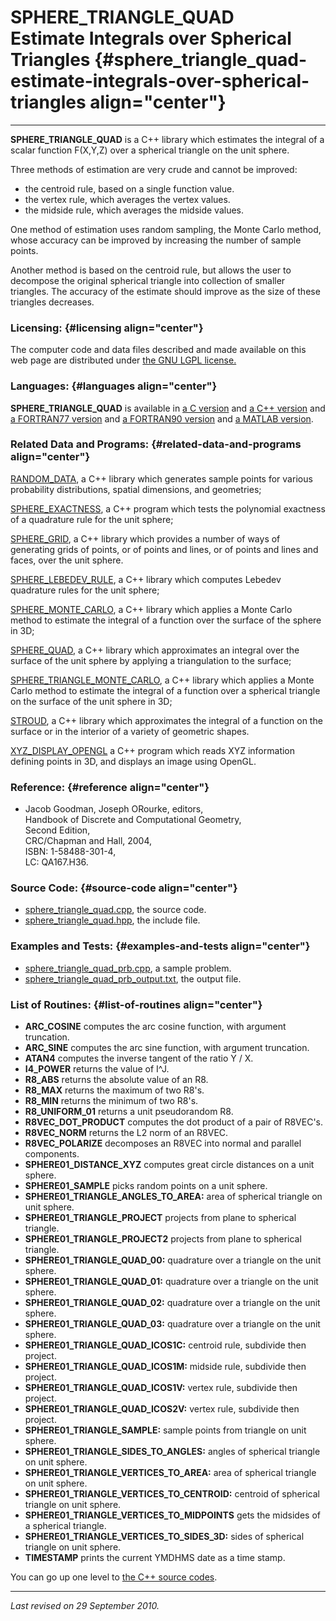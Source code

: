 SPHERE\_TRIANGLE\_QUAD\
Estimate Integrals over Spherical Triangles {#sphere_triangle_quad-estimate-integrals-over-spherical-triangles align="center"}
===========================================

------------------------------------------------------------------------

**SPHERE\_TRIANGLE\_QUAD** is a C++ library which estimates the integral
of a scalar function F(X,Y,Z) over a spherical triangle on the unit
sphere.

Three methods of estimation are very crude and cannot be improved:

-   the centroid rule, based on a single function value.
-   the vertex rule, which averages the vertex values.
-   the midside rule, which averages the midside values.

One method of estimation uses random sampling, the Monte Carlo method,
whose accuracy can be improved by increasing the number of sample
points.

Another method is based on the centroid rule, but allows the user to
decompose the original spherical triangle into collection of smaller
triangles. The accuracy of the estimate should improve as the size of
these triangles decreases.

### Licensing: {#licensing align="center"}

The computer code and data files described and made available on this
web page are distributed under [the GNU LGPL
license.](../../txt/gnu_lgpl.txt)

### Languages: {#languages align="center"}

**SPHERE\_TRIANGLE\_QUAD** is available in [a C
version](../../c_src/sphere_triangle_quad/sphere_triangle_quad.md) and
[a C++
version](../../master/sphere_triangle_quad/sphere_triangle_quad.md)
and [a FORTRAN77
version](../../f77_src/sphere_triangle_quad/sphere_triangle_quad.md)
and [a FORTRAN90
version](../../f_src/sphere_triangle_quad/sphere_triangle_quad.md) and
[a MATLAB
version](../../m_src/sphere_triangle_quad/sphere_triangle_quad.md).

### Related Data and Programs: {#related-data-and-programs align="center"}

[RANDOM\_DATA](../../master/random_data/random_data.md), a C++
library which generates sample points for various probability
distributions, spatial dimensions, and geometries;

[SPHERE\_EXACTNESS](../../master/sphere_exactness/sphere_exactness.md),
a C++ program which tests the polynomial exactness of a quadrature rule
for the unit sphere;

[SPHERE\_GRID](../../master/sphere_grid/sphere_grid.md), a C++
library which provides a number of ways of generating grids of points,
or of points and lines, or of points and lines and faces, over the unit
sphere.

[SPHERE\_LEBEDEV\_RULE](../../master/sphere_lebedev_rule/sphere_lebedev_rule.md),
a C++ library which computes Lebedev quadrature rules for the unit
sphere;

[SPHERE\_MONTE\_CARLO](../../master/sphere_monte_carlo/sphere_monte_carlo.md),
a C++ library which applies a Monte Carlo method to estimate the
integral of a function over the surface of the sphere in 3D;

[SPHERE\_QUAD](../../master/sphere_quad/sphere_quad.md), a C++
library which approximates an integral over the surface of the unit
sphere by applying a triangulation to the surface;

[SPHERE\_TRIANGLE\_MONTE\_CARLO](../../master/sphere_triangle_monte_carlo/sphere_triangle_monte_carlo.md),
a C++ library which applies a Monte Carlo method to estimate the
integral of a function over a spherical triangle on the surface of the
unit sphere in 3D;

[STROUD](../../master/stroud/stroud.md), a C++ library which
approximates the integral of a function on the surface or in the
interior of a variety of geometric shapes.

[XYZ\_DISPLAY\_OPENGL](../../master/xyz_display_opengl/xyz_display_opengl.md)
a C++ program which reads XYZ information defining points in 3D, and
displays an image using OpenGL.

### Reference: {#reference align="center"}

-   Jacob Goodman, Joseph ORourke, editors,\
    Handbook of Discrete and Computational Geometry,\
    Second Edition,\
    CRC/Chapman and Hall, 2004,\
    ISBN: 1-58488-301-4,\
    LC: QA167.H36.

### Source Code: {#source-code align="center"}

-   [sphere\_triangle\_quad.cpp](sphere_triangle_quad.cpp), the source
    code.
-   [sphere\_triangle\_quad.hpp](sphere_triangle_quad.hpp), the include
    file.

### Examples and Tests: {#examples-and-tests align="center"}

-   [sphere\_triangle\_quad\_prb.cpp](sphere_triangle_quad_prb.cpp), a
    sample problem.
-   [sphere\_triangle\_quad\_prb\_output.txt](sphere_triangle_quad_prb_output.txt),
    the output file.

### List of Routines: {#list-of-routines align="center"}

-   **ARC\_COSINE** computes the arc cosine function, with argument
    truncation.
-   **ARC\_SINE** computes the arc sine function, with argument
    truncation.
-   **ATAN4** computes the inverse tangent of the ratio Y / X.
-   **I4\_POWER** returns the value of I\^J.
-   **R8\_ABS** returns the absolute value of an R8.
-   **R8\_MAX** returns the maximum of two R8's.
-   **R8\_MIN** returns the minimum of two R8's.
-   **R8\_UNIFORM\_01** returns a unit pseudorandom R8.
-   **R8VEC\_DOT\_PRODUCT** computes the dot product of a pair of
    R8VEC's.
-   **R8VEC\_NORM** returns the L2 norm of an R8VEC.
-   **R8VEC\_POLARIZE** decomposes an R8VEC into normal and parallel
    components.
-   **SPHERE01\_DISTANCE\_XYZ** computes great circle distances on a
    unit sphere.
-   **SPHERE01\_SAMPLE** picks random points on a unit sphere.
-   **SPHERE01\_TRIANGLE\_ANGLES\_TO\_AREA:** area of spherical triangle
    on unit sphere.
-   **SPHERE01\_TRIANGLE\_PROJECT** projects from plane to spherical
    triangle.
-   **SPHERE01\_TRIANGLE\_PROJECT2** projects from plane to spherical
    triangle.
-   **SPHERE01\_TRIANGLE\_QUAD\_00:** quadrature over a triangle on the
    unit sphere.
-   **SPHERE01\_TRIANGLE\_QUAD\_01:** quadrature over a triangle on the
    unit sphere.
-   **SPHERE01\_TRIANGLE\_QUAD\_02:** quadrature over a triangle on the
    unit sphere.
-   **SPHERE01\_TRIANGLE\_QUAD\_03:** quadrature over a triangle on the
    unit sphere.
-   **SPHERE01\_TRIANGLE\_QUAD\_ICOS1C:** centroid rule, subdivide then
    project.
-   **SPHERE01\_TRIANGLE\_QUAD\_ICOS1M:** midside rule, subdivide then
    project.
-   **SPHERE01\_TRIANGLE\_QUAD\_ICOS1V:** vertex rule, subdivide then
    project.
-   **SPHERE01\_TRIANGLE\_QUAD\_ICOS2V:** vertex rule, subdivide then
    project.
-   **SPHERE01\_TRIANGLE\_SAMPLE:** sample points from triangle on unit
    sphere.
-   **SPHERE01\_TRIANGLE\_SIDES\_TO\_ANGLES:** angles of spherical
    triangle on unit sphere.
-   **SPHERE01\_TRIANGLE\_VERTICES\_TO\_AREA:** area of spherical
    triangle on unit sphere.
-   **SPHERE01\_TRIANGLE\_VERTICES\_TO\_CENTROID:** centroid of
    spherical triangle on unit sphere.
-   **SPHERE01\_TRIANGLE\_VERTICES\_TO\_MIDPOINTS** gets the midsides of
    a spherical triangle.
-   **SPHERE01\_TRIANGLE\_VERTICES\_TO\_SIDES\_3D:** sides of spherical
    triangle on unit sphere.
-   **TIMESTAMP** prints the current YMDHMS date as a time stamp.

You can go up one level to [the C++ source codes](../cpp_src.md).

------------------------------------------------------------------------

*Last revised on 29 September 2010.*
